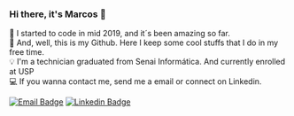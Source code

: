 ### Hi there, it's Marcos 👋

:evergreen_tree: I started to code in mid 2019, and it´s been amazing so far. </br>
:construction:   And, well, this is my Github. Here I keep some cool stuffs that I do in my free time. </br>
:bulb:           I'm a technician graduated from Senai Informática. And currently enrolled at USP </br>
:computer:       If you wanna contact me, send me a email or connect on Linkedin.

[![Email Badge](https://img.shields.io/badge/-mail-0078d4?style=for-the-badge&logoColor=white&link=mailto:mtomasferreira@hotmail.com)](mailto:mtomasferreira@hotmail.com)       [![Linkedin Badge](https://img.shields.io/badge/-Marcos-blue?style=for-the-badge&logo=Linkedin&logoColor=white&link=https://www.linkedin.com/in/tgmarinho/)](https://www.linkedin.com/in/marcos-tomas/) 
